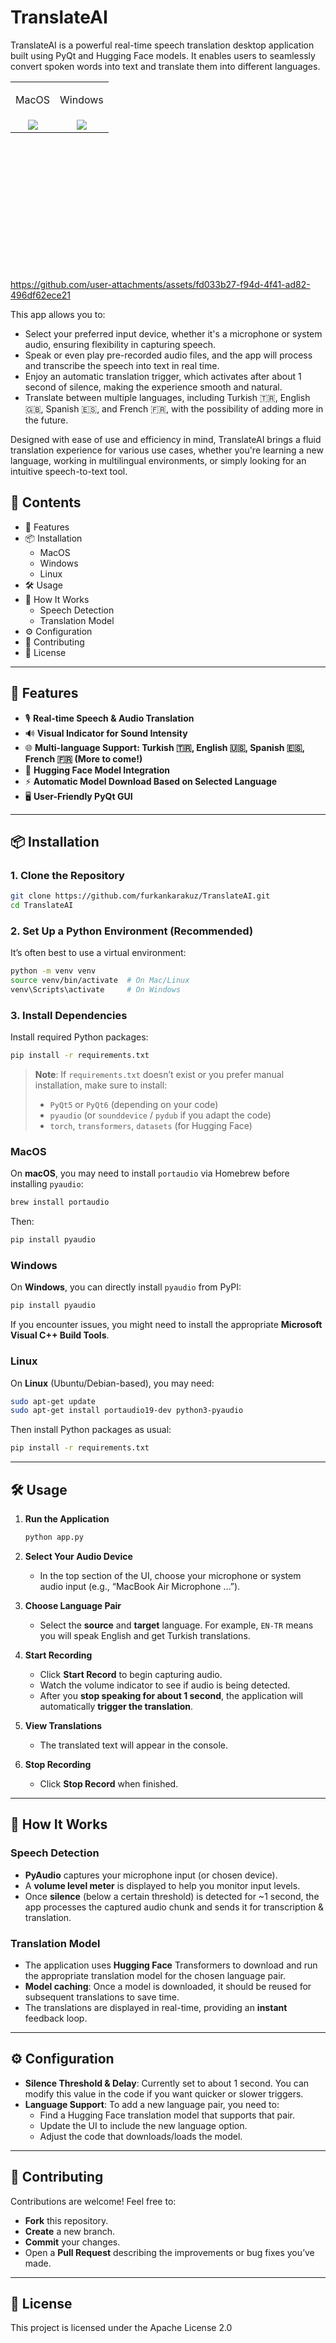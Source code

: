# TranslateAI

TranslateAI is a powerful real-time speech translation desktop application built using PyQt and Hugging Face models. It enables users to seamlessly convert spoken words into text and translate them into different languages.

<table style="width:100%; height:300px; border: none; border-collapse: collapse; text-align: center; vertical-align: top;">
  <tr>
    <td><p align="center">MacOS</p></td>
    <td><p align="center">Windows</p></td>
  </tr>
  <tr>
    <td style="text-align:center; vertical-align:middle; border:none;">
      <img src="https://github.com/user-attachments/assets/3d587358-ebb2-4e9b-b312-550997fa824b">
    </td>
    <td style="text-align:center; vertical-align:middle; border:none;">
      <img src="https://github.com/user-attachments/assets/56b403cc-d5ff-4b6f-b771-b01710fc8702">
    </td>
  </tr>
</table>

https://github.com/user-attachments/assets/fd033b27-f94d-4f41-ad82-496df62ece21

This app allows you to:

- Select your preferred input device, whether it's a microphone or system audio, ensuring flexibility in capturing speech.
- Speak or even play pre-recorded audio files, and the app will process and transcribe the speech into text in real time.
- Enjoy an automatic translation trigger, which activates after about 1 second of silence, making the experience smooth and natural.
- Translate between multiple languages, including Turkish 🇹🇷, English 🇬🇧, Spanish 🇪🇸, and French 🇫🇷, with the possibility of adding more in the future.


Designed with ease of use and efficiency in mind, TranslateAI brings a fluid translation experience for various use cases, whether you're learning a new language, working in multilingual environments, or simply looking for an intuitive speech-to-text tool.


## 📌 Contents

- 🚀 Features
- 📦 Installation
   - MacOS
   - Windows
   - Linux
- 🛠️ Usage
- 🧠 How It Works
   - Speech Detection
   - Translation Model
- ⚙️ Configuration
- 🤝 Contributing
- 📝 License

---

## 🚀 Features

- 🎙️ **Real-time Speech & Audio Translation**
- 🔊 **Visual Indicator for Sound Intensity**
- 🌐 **Multi-language Support: Turkish 🇹🇷, English 🇺🇸, Spanish 🇪🇸, French 🇫🇷 (More to come!)**
- 🤖 **Hugging Face Model Integration**
- ⚡ **Automatic Model Download Based on Selected Language**
- 🖥️ **User-Friendly PyQt GUI**

---

## 📦 Installation

### 1. Clone the Repository

```bash
git clone https://github.com/furkankarakuz/TranslateAI.git
cd TranslateAI
```

### 2. Set Up a Python Environment (Recommended)

It’s often best to use a virtual environment:

```bash
python -m venv venv
source venv/bin/activate  # On Mac/Linux
venv\Scripts\activate     # On Windows
```

### 3. Install Dependencies

Install required Python packages:

```bash
pip install -r requirements.txt
```

> **Note**: If `requirements.txt` doesn’t exist or you prefer manual installation, make sure to install:
> - `PyQt5` or `PyQt6` (depending on your code)
> - `pyaudio` (or `sounddevice` / `pydub` if you adapt the code)
> - `torch`, `transformers`, `datasets` (for Hugging Face)

### MacOS

On **macOS**, you may need to install `portaudio` via Homebrew before installing `pyaudio`:

```bash
brew install portaudio
```

Then:

```bash
pip install pyaudio
```

### Windows

On **Windows**, you can directly install `pyaudio` from PyPI:

```bash
pip install pyaudio
```

If you encounter issues, you might need to install the appropriate **Microsoft Visual C++ Build Tools**.

### Linux

On **Linux** (Ubuntu/Debian-based), you may need:

```bash
sudo apt-get update
sudo apt-get install portaudio19-dev python3-pyaudio
```

Then install Python packages as usual:

```bash
pip install -r requirements.txt
```

---

## 🛠️ Usage

1. **Run the Application**
   ```bash
   python app.py
   ```

2. **Select Your Audio Device**  
   - In the top section of the UI, choose your microphone or system audio input (e.g., “MacBook Air Microphone …”).

3. **Choose Language Pair**  
   - Select the **source** and **target** language. For example, `EN-TR` means you will speak English and get Turkish translations.

4. **Start Recording**  
   - Click **Start Record** to begin capturing audio.  
   - Watch the volume indicator to see if audio is being detected.  
   - After you **stop speaking for about 1 second**, the application will automatically **trigger the translation**.

5. **View Translations**  
   - The translated text will appear in the console.  

6. **Stop Recording**  
   - Click **Stop Record** when finished.  

---

## 🧠 How It Works

### Speech Detection

- **PyAudio** captures your microphone input (or chosen device).  
- A **volume level meter** is displayed to help you monitor input levels.  
- Once **silence** (below a certain threshold) is detected for ~1 second, the app processes the captured audio chunk and sends it for transcription & translation.

### Translation Model

- The application uses **Hugging Face** Transformers to download and run the appropriate translation model for the chosen language pair.  
- **Model caching**: Once a model is downloaded, it should be reused for subsequent translations to save time.  
- The translations are displayed in real-time, providing an **instant** feedback loop.

---

## ⚙️ Configuration

- **Silence Threshold & Delay**: Currently set to about 1 second. You can modify this value in the code if you want quicker or slower triggers.  
- **Language Support**: To add a new language pair, you need to:
  - Find a Hugging Face translation model that supports that pair.
  - Update the UI to include the new language option.
  - Adjust the code that downloads/loads the model.

---

## 🤝 Contributing

Contributions are welcome! Feel free to:

- **Fork** this repository.
- **Create** a new branch.
- **Commit** your changes.
- Open a **Pull Request** describing the improvements or bug fixes you’ve made.

---

## 📝 License

This project is licensed under the Apache License 2.0
